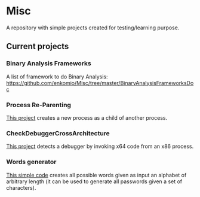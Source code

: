 # Misc
A repository with simple projects created for testing/learning purpose.

## Current projects

### Binary Analysis Frameworks
A list of framework to do Binary Analysis:
<a href="BinaryAnalysisFrameworksDoc">https://github.com/enkomio/Misc/tree/master/BinaryAnalysisFrameworksDoc</a>

### Process Re-Parenting
<a href="https://github.com/enkomio/Misc/tree/master/ProcessReParenting">This project</a> creates a new process as a child of another process. 

### CheckDebuggerCrossArchitecture
<a href="https://github.com/enkomio/Misc/tree/master/CheckDebuggerCrossArchitecture">This project</a> detects a debugger by invoking x64 code from an x86 process.

### Words generator
<a href="https://github.com/enkomio/Misc/tree/master/WordsGenerator">This simple code</a> creates all possible words given as input an alphabet of arbitrary length (it can be used to generate all passwords given a set of characters).
